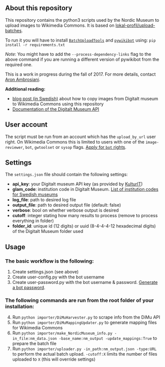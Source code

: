 ## About this repository
This repository contains the python3 scripts used by the Nordic Museum to upload images
to Wikimedia Commons. It is based on [lokal-profil/upload-batches](https://github.com/lokal-profil/upload-batches).

To run it you will have to install [`BatchUploadTools`](https://github.com/lokal-profil/BatchUploadTools)
and [`pywikibot`](https://github.com/wikimedia/pywikibot-core) using:
`pip install -r requirements.txt`

*Note*: You might have to add the `--process-dependency-links` flag to the above
command if you are running a different version of pywikibot from the required one.

This is a work in progress during the fall of 2017. For more details, contact
[Aron Ambrosiani](https://github.com/Ambrosiani).

**Additional reading:** 
* [blog post (in Swedish)](http://nyamedier.blogg.nordiskamuseet.se/2017/12/att-flytta-bilder-fran-digitalt-museum-till-wikimedia-commons/) about how to copy images from Digitalt museum to Wikimedia Commons using this repository
* [Documentation of the Digitalt Museum API](https://github.com/NordicMuseum/DiMu-API-documentation)

## User account

The script must be run from an account which has the `upload_by_url` user right.
On Wikimedia Commons this is limited to users with one of the `image-reviewer`,
`bot`, `gwtoolset` or `sysop` flags. [Apply for `bot` rights](https://commons.wikimedia.org/wiki/Commons:Bots/Requests).

## Settings

The `settings.json` file should contain the following settings:

* **api_key**: your Digitalt museum API key (as provided by [KulturIT](mailto:support@kulturit.no))
* **glam_code**: institution code in Digitalt Museum. [List of institution codes for Swedish museums](http://api.dimu.org/api/owners?country=se&api.key=demo)
* **log_file**: path to desired log file
* **output_file**: path to desired output file (default: false)
* **verbose**: bool on whether verbose output is desired
* **cutoff**: integer stating how many results to process (remove to process everything in folder)
* **folder_id**: unique id (12 digits) or uuid (8-4-4-4-12 hexadecimal digits) of the Digitalt Museum folder used

## Usage

### The basic workflow is the following:
1. Create settings.json (see above)
2. Create user-config.py with the bot username
3. Create user-password.py with the bot username & password. [Generate a bot password](https://commons.wikimedia.org/wiki/Special:BotPasswords).

### The following commands are run from the root folder of your installation:
4. Run `python importer/DiMuHarvester.py` to scrape info from the DiMu API
5. Run `python importer/DiMuMappingUpdater.py` to generate mapping files for Wikimedia Commons
6. Run `python importer/make_NordicMuseum_info.py -in_file:nm_data.json -base_name:nm_output -update_mappings:True` to prepare the batch file
7. Run `python importer/uploader.py -in_path:nm_output.json -type:URL` to perform the actual batch upload. `-cutoff:X` limits the number of files uploaded to `X` (this will override settings)
